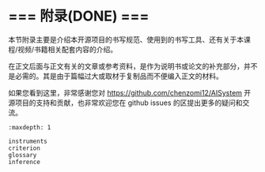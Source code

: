 <!--Copyright © ZOMI 适用于[License](https://github.com/chenzomi12/AISystem)版权许可-->

# === 附录(DONE) ===

本节附录主要是介绍本开源项目的书写规范、使用到的书写工具、还有关于本课程/视频/书籍相关配套内容的介绍。

在正文后面与正文有关的文章或参考资料，是作为说明书或论文的补充部分，并不是必需的。其是由于篇幅过大或取材于复制品而不便编入正文的材料。

如果您看到这里，非常感谢您对 https://github.com/chenzomi12/AISystem 开源项目的支持和贡献，也非常欢迎您在 github issues 的区提出更多的疑问和交流。

```toc
:maxdepth: 1

instruments
criterion
glossary
inference
```